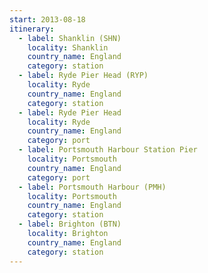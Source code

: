 ```yaml
---
start: 2013-08-18
itinerary:
  - label: Shanklin (SHN)
    locality: Shanklin
    country_name: England
    category: station
  - label: Ryde Pier Head (RYP)
    locality: Ryde
    country_name: England
    category: station
  - label: Ryde Pier Head
    locality: Ryde
    country_name: England
    category: port
  - label: Portsmouth Harbour Station Pier
    locality: Portsmouth
    country_name: England
    category: port
  - label: Portsmouth Harbour (PMH)
    locality: Portsmouth
    country_name: England
    category: station
  - label: Brighton (BTN)
    locality: Brighton
    country_name: England
    category: station
---
```

